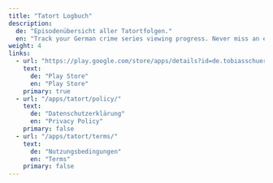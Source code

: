 ```yaml
---
title: "Tatort Logbuch"
description:
  de: "Episodenübersicht aller Tatortfolgen."
  en: "Track your German crime series viewing progress. Never miss an episode."
weight: 4
links:
  - url: "https://play.google.com/store/apps/details?id=de.tobiasschuerg.tatort"
    text:
      de: "Play Store"
      en: "Play Store"
    primary: true
  - url: "/apps/tatort/policy/"
    text:
      de: "Datenschutzerklärung"
      en: "Privacy Policy"
    primary: false
  - url: "/apps/tatort/terms/"
    text:
      de: "Nutzungsbedingungen"
      en: "Terms"
    primary: false
---
```

